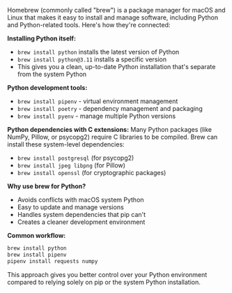 Homebrew (commonly called "brew") is a package manager for macOS and Linux that makes it easy to install and manage software, including Python and Python-related tools. Here's how they're connected:

**Installing Python itself:**
- `brew install python` installs the latest version of Python
- `brew install python@3.11` installs a specific version
- This gives you a clean, up-to-date Python installation that's separate from the system Python

**Python development tools:**
- `brew install pipenv` - virtual environment management
- `brew install poetry` - dependency management and packaging
- `brew install pyenv` - manage multiple Python versions

**Python dependencies with C extensions:**
Many Python packages (like NumPy, Pillow, or psycopg2) require C libraries to be compiled. Brew can install these system-level dependencies:
- `brew install postgresql` (for psycopg2)
- `brew install jpeg libpng` (for Pillow)
- `brew install openssl` (for cryptographic packages)

**Why use brew for Python?**
- Avoids conflicts with macOS system Python
- Easy to update and manage versions
- Handles system dependencies that pip can't
- Creates a cleaner development environment

**Common workflow:**
```bash
brew install python
brew install pipenv
pipenv install requests numpy
```

This approach gives you better control over your Python environment compared to relying solely on pip or the system Python installation.
